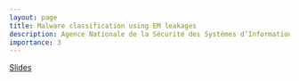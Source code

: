```yaml
---
layout: page
title: Malware classification using EM leakages
description: Agence Nationale de la Sécurité des Systèmes d’Information (ANSSI) 
importance: 3
---
```


[Slides]()